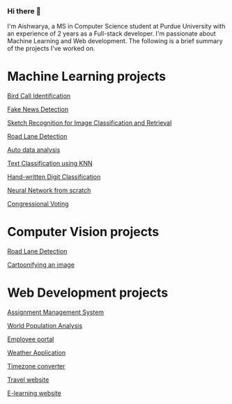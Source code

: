 ### Hi there 👋

I'm Aishwarya, a MS in Computer Science student at Purdue University with an experience of 2 years as a Full-stack developer. I'm passionate about Machine Learning and Web development. The following is a brief summary of the projects I've worked on.

# Machine Learning projects

[Bird Call Identification](https://github.com/aishwaryaanaidu/birdcall-identification)

[Fake News Detection](https://github.com/aishwaryaanaidu/fake-news-detection)

[Sketch Recognition for Image Classification and Retrieval](https://github.com/aishwaryaanaidu/sketch-recognition)

[Road Lane Detection](https://github.com/aishwaryaanaidu/lane-detection/tree/main/Deep%20Learning%20approach)

[Auto data analysis](https://github.com/aishwaryaanaidu/auto-mpg)

[Text Classification using KNN](https://github.com/aishwaryaanaidu/knn-text-classification)

[Hand-written Digit Classification](https://github.com/aishwaryaanaidu/hand-written-digit-classification)

[Neural Network from scratch](https://github.com/aishwaryaanaidu/neural-network-from-scratch)

[Congressional Voting](https://github.com/aishwaryaanaidu/congressional-voting-party-affiliation)

# Computer Vision projects

[Road Lane Detection](https://github.com/aishwaryaanaidu/lane-detection/tree/main/Computer-vision-approach)

[Cartoonifying an image](https://github.com/aishwaryaanaidu/cartoonify)

# Web Development projects

[Assignment Management System](https://github.com/aishwaryaanaidu/assignment-management-system)

[World Population Analysis](https://github.com/aishwaryaanaidu/population)

[Employee portal](https://github.com/aishwaryaanaidu/employee-portal)

[Weather Application](https://github.com/aishwaryaanaidu/weather-app)

[Timezone converter](https://github.com/aishwaryaanaidu/timezone-converter)

[Travel website](https://github.com/aishwaryaanaidu/travel-website)

[E-learning website](https://github.com/aishwaryaanaidu/e-learning-website)


<!--
**aishwaryaanaidu/aishwaryaanaidu** is a ✨ _special_ ✨ repository because its `README.md` (this file) appears on your GitHub profile.

Here are some ideas to get you started:

- 🔭 I’m currently working on ...
- 🌱 I’m currently learning ...
- 👯 I’m looking to collaborate on ...
- 🤔 I’m looking for help with ...
- 💬 Ask me about ...
- 📫 How to reach me: ...
- 😄 Pronouns: ...
- ⚡ Fun fact: ...
-->

